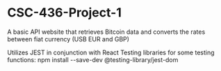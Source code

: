 # CSC-436-Project-1 

A basic API website that retrieves Bitcoin data and converts the rates between fiat currency (USB EUR and GBP) 

Utilizes JEST in conjunction with React Testing libraries for some testing functions: npm install --save-dev @testing-library/jest-dom 
